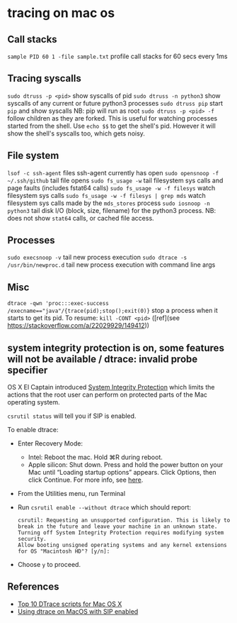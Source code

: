 # tracing on mac os

## Call stacks

`sample PID 60 1 -file sample.txt` profile call stacks for 60 secs every 1ms

## Tracing syscalls

`sudo dtruss -p <pid>` show syscalls of pid
`sudo dtruss -n python3` show syscalls of any current or future python3 processes
`sudo dtruss pip` start `pip` and show syscalls NB: pip will run as root
`sudo dtruss -p <pid> -f` follow children as they are forked. This is useful for watching processes started from the shell. Use `echo $$` to get the shell's pid. However it will show the shell's syscalls too, which gets noisy.

## File system

`lsof -c ssh-agent` files ssh-agent currently has open
`sudo opensnoop -f ~/.ssh/github` tail file opens
`sudo fs_usage -w` tail filesystem sys calls and page faults (includes fstat64 calls)
`sudo fs_usage -w -f filesys` watch filesystem sys calls
`sudo fs_usage -w -f filesys | grep mds` watch filesystem sys calls made by the `mds_stores` process
`sudo iosnoop -n python3` tail disk I/O (block, size, filename) for the python3 process. NB: does not show `stat64` calls, or cached file access.

## Processes

`sudo execsnoop -v` tail new process execution
`sudo dtrace -s /usr/bin/newproc.d` tail new process execution with command line args

## Misc

`dtrace -qwn 'proc:::exec-success /execname=="java"/{trace(pid);stop();exit(0)}` stop a process when it starts to get its pid. To resume: `kill -CONT <pid>` ([ref](see https://stackoverflow.com/a/22029929/149412))

## system integrity protection is on, some features will not be available / dtrace: invalid probe specifier

OS X El Captain introduced [System Integrity Protection](https://derflounder.wordpress.com/2015/10/01/system-integrity-protection-adding-another-layer-to-apples-security-model/) which limits the actions that the root user can perform on protected parts of the Mac operating system.

`csrutil status` will tell you if SIP is enabled.

To enable dtrace:

- Enter Recovery Mode:
  - Intel: Reboot the mac. Hold ⌘R during reboot.
  - Apple silicon: Shut down. Press and hold the power button on your Mac until “Loading startup options” appears. Click Options, then click Continue. For more info, see [here](https://support.apple.com/en-au/guide/mac-help/mchl82829c17/mac).
- From the Utilities menu, run Terminal
- Run `csrutil enable --without dtrace` which should report:

  ```
  csrutil: Requesting an unsupported configuration. This is likely to break in the future and leave your machine in an unknown state.
  Turning off System Integrity Protection requires modifying system security.
  Allow booting unsigned operating systems and any kernel extensions for OS "Macintosh HD"? [y/n]:
  ```

- Choose `y` to proceed.

## References

- [Top 10 DTrace scripts for Mac OS X](http://dtrace.org/blogs/brendan/2011/10/10/top-10-dtrace-scripts-for-mac-os-x/)
- [Using dtrace on MacOS with SIP enabled](https://poweruser.blog/using-dtrace-with-sip-enabled-3826a352e64b)
